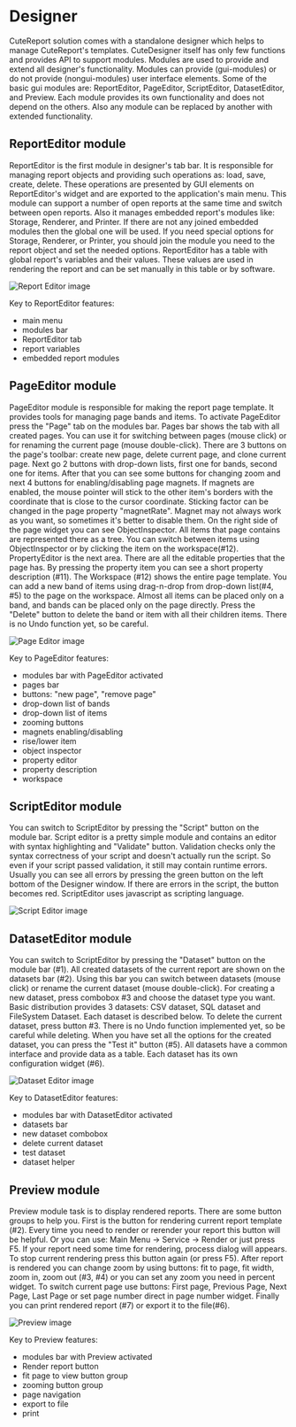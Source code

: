 Designer
====


CuteReport solution comes with a standalone designer which helps to manage CuteReport's templates. CuteDesigner itself has only few functions and provides API to support modules. Modules are used to provide and extend all designer's functionality. Modules can provide (gui-modules) or do not provide (nongui-modules) user interface elements. Some of the basic gui modules are: ReportEditor, PageEditor, ScriptEditor, DatasetEditor, and Preview. Each module provides its own functionality and does not depend on the others. Also any module can be replaced by another with extended functionality.
 
ReportEditor module
-----

ReportEditor is the first module in designer's tab bar. It is responsible for managing report objects and providing such operations as: load, save, create, delete. These operations are presented by GUI elements on ReportEditor's widget and are exported to the application's main menu. This module can support a number of open reports at the same time and switch between open reports. Also it manages embedded report's modules like: Storage, Renderer, and Printer. If there are not any joined embedded modules then the global one will be used. If you need special options for Storage, Renderer, or Printer, you should join the module you need to the report object and set the needed options. ReportEditor has a table with global report's variables and their values. These values are used in rendering the report and can be set manually in this table or by software.

![Report Editor image][ReportEditorImage]

Key to ReportEditor features:
* main menu
* modules bar
* ReportEditor tab
* report variables
* embedded report modules

PageEditor module
-----

PageEditor module is responsible for making the report page template. It provides tools for managing page bands and items. To activate PageEditor press the "Page" tab on the modules bar. Pages bar shows the tab with all created pages. You can use it for switching between pages (mouse click) or for renaming the current page (mouse double-click). There are 3 buttons on the page's toolbar: create new page, delete current page, and clone current page. Next go 2 buttons with drop-down lists, first one for bands, second one for items. After that you can see some buttons for changing zoom and next 4 buttons for enabling/disabling page magnets. If magnets are enabled, the mouse pointer will stick to the other item's borders with the coordinate that is close to the cursor coordinate. Sticking factor can be changed in the page property "magnetRate". Magnet may not always work as you want, so sometimes it's better to disable them. On the right side of the page widget you can see ObjectInspector. All items that page contains are represented there as a tree. You can switch between items using ObjectInspector or by clicking the item on the workspace(#12). PropertyEditor is the next area. There are all the editable properties that the page has. By pressing the property item you can see a short property description (#11). The Workspace (#12) shows the entire page template. You can add a new band of items using drag-n-drop from drop-down list(#4, #5) to the page on the workspace. Almost all items can be placed only on a band, and bands can be placed only on the page directly. Press the "Delete" button to delete the band or item with all their children items. There is no Undo function yet, so be careful.

![Page Editor image][PageEditorImage]

Key to PageEditor features:

* modules bar with PageEditor activated
* pages bar
* buttons: "new page", "remove page"
* drop-down list of bands
* drop-down list of items
* zooming buttons
* magnets enabling/disabling
* rise/lower item
* object inspector
* property editor
* property description
* workspace

ScriptEditor module
-----

You can switch to ScriptEditor by pressing the "Script" button on the module bar. Script editor is a pretty simple module and contains an editor with syntax highlighting and "Validate" button. Validation checks only the syntax correctness of your script and doesn't actually run the script. So even if your script passed validation, it still may contain runtime errors. Usually you can see all errors by pressing the green button on the left bottom of the Designer window. If there are errors in the script, the button becomes red. ScriptEditor uses javascript as scripting language.

![Script Editor image][ScriptEditorImage]

DatasetEditor module
-----

You can switch to ScriptEditor by pressing the "Dataset" button on the module bar (#1). All created datasets of the current report are shown on the datasets bar (#2). Using this bar you can switch between datasets (mouse click) or rename the current dataset (mouse double-click). For creating a new dataset, press combobox #3 and choose the dataset type you want. Basic distribution provides 3 datasets: CSV dataset, SQL dataset and FileSystem Dataset. Each dataset is described below. To delete the current dataset, press button #3. There is no Undo function implemented yet, so be careful while deleting. When you have set all the options for the created dataset, you can press the "Test it" button (#5). All datasets have a common interface and provide data as a table. Each dataset has its own configuration widget (#6).


![Dataset Editor image][DatasetEditorImage]

Key to DatasetEditor features:

* modules bar with DatasetEditor activated
* datasets bar
* new dataset combobox
* delete current dataset
* test dataset
* dataset helper
 
Preview module
------

Preview module task is to display rendered reports. There are some button groups to help you. First is the button for rendering current report template (#2). Every time you need to render or rerender your report this button will be helpful. Or you can use: Main Menu -> Service -> Render or just press F5. If your report need some time for rendering, process dialog will appears. To stop current rendering press this button again (or press F5). After report is rendered you can change zoom by using buttons: fit to page, fit width, zoom in, zoom out (#3, #4) or you can set any zoom you need in percent widget. To switch current page use buttons: First page, Previous Page, Next Page, Last Page or set page number direct in page number widget. Finally you can print rendered report (#7) or export it to the file(#6).

![Preview image][PreviewImage]

Key to Preview features:

* modules bar with Preview activated
* Render report button
* fit page to view button group
* zooming button group
* page navigation
* export to file
* print

[ReportEditorImage]:images/Designer_reportEditor_withLabels.png
[PageEditorImage]:images/Designer_pageEditor_withLabels.png
[ScriptEditorImage]:images/Designer_scriptEditor.png
[DatasetEditorImage]:images/Designer_datasetEditor._withLabels.png
[PreviewImage]:images/Designer_preview_withLabels.png

